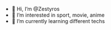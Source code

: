 - 👋 Hi, I’m @Zestyros
- 👀 I’m interested in sport, movie, anime
- 🌱 I’m currently learning different techs
